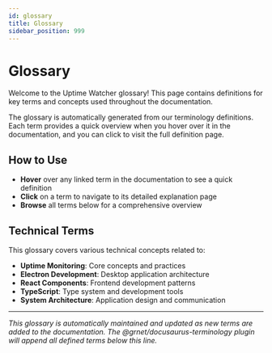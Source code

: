 ```yaml
---
id: glossary
title: Glossary
sidebar_position: 999
---
```


# Glossary

Welcome to the Uptime Watcher glossary! This page contains definitions for key terms and concepts used throughout the documentation.

The glossary is automatically generated from our terminology definitions. Each term provides a quick overview when you hover over it in the documentation, and you can click to visit the full definition page.

## How to Use

- **Hover** over any linked term in the documentation to see a quick definition
- **Click** on a term to navigate to its detailed explanation page
- **Browse** all terms below for a comprehensive overview

## Technical Terms

This glossary covers various technical concepts related to:

- **Uptime Monitoring**: Core concepts and practices
- **Electron Development**: Desktop application architecture
- **React Components**: Frontend development patterns
- **TypeScript**: Type system and development tools
- **System Architecture**: Application design and communication

---

*This glossary is automatically maintained and updated as new terms are added to the documentation. The @grnet/docusaurus-terminology plugin will append all defined terms below this line.*
